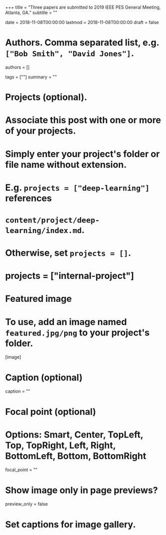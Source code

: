 +++
title = "Three papers are submitted to 2019 IEEE PES General Meeting, Atlanta, GA."
subtitle = ""

date = 2018-11-08T00:00:00
lastmod = 2018-11-08T00:00:00
draft = false

# Authors. Comma separated list, e.g. `["Bob Smith", "David Jones"]`.
authors = []

tags = [""]
summary = ""

# Projects (optional).
#   Associate this post with one or more of your projects.
#   Simply enter your project's folder or file name without extension.
#   E.g. `projects = ["deep-learning"]` references 
#   `content/project/deep-learning/index.md`.
#   Otherwise, set `projects = []`.
# projects = ["internal-project"]

# Featured image
# To use, add an image named `featured.jpg/png` to your project's folder. 
[image]
  # Caption (optional)
  caption = ""

  # Focal point (optional)
  # Options: Smart, Center, TopLeft, Top, TopRight, Left, Right, BottomLeft, Bottom, BottomRight
  focal_point = ""

  # Show image only in page previews?
  preview_only = false

# Set captions for image gallery.
